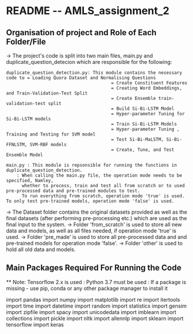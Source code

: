 # README -- AMLS_assignment_2

## Organisation of project and Role of Each Folder/File

-> The project's code is split into two main files, main.py and duplicate_question_detecion which are responsible for the following:

	duplicate_question_detection.py: This module contains the nesessary code to = Loading Quora Dataset and Normalising Questions
										    = Create Constituent Features
										    = Creating Word Embeddings, and Train-Validation-Test Split
										    = Create Ensemble train-validation-test split
										    = Build Si-Bi-LSTM Model
										    = Hyper-parameter Tuning for Si-Bi-LSTM models
										    = Train Si-Bi-LSTM Models
										    = Hyper-parameter Tuning , Training and Testing for SVM model
										    = Test Si-Bi-MaLSTM, Si-Bi-FFNLSTM, SVM-RBF models
										    = Create, Tune, and Test Ensemble Model
	
	main.py : This module is repsonsible for running the functions in duplicate_question_detection. 
		: When calling the main.py file, the operation mode needs to be specified, Namley, 
		  whether to process, train and test all from scratch or to used pre-processed data and pre-trained modules to test. 
		  To run everything from scratch, operation mode 'true' is used. To only test pre-trained models, operation mode 'false' is used.

 
-> The Dataset folder contains the original datasets provided as well as the final datasets
   (after performing pre-processing etc.) which are used as the final input to the system.
-> Folder 'from_scratch' is used to store all new data and models, as well as all files needed, if operation mode 'true' is used.
-> Folder 'pre_made' is used to store all pre-processed data and and pre-trained models for operation mode 'false'.
-> Folder 'other' is used to hold all old data and models.

## Main Packages Required For Running the Code

** Note: Tensorflow 2.x is used
       : Python 3.7 must be used
       : If a package is missing - use pip, conda or any other package manager to install it

import pandas
import numpy
import matplotlib
import re
import itertools
import time
import datetime
import random
import statistics
import gensim
import zipfile
import spacy
import unicodedata
import imblearn
import collections
import pickle
import nltk
import allennlp
import sklearn
import tensorflow
import keras

                     